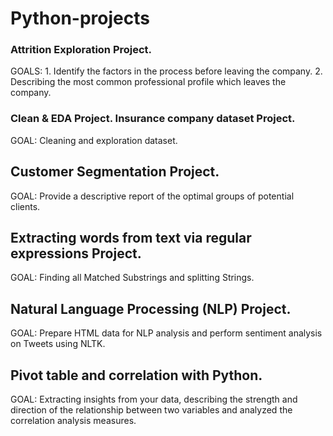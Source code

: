 # Python-projects

  ### Attrition Exploration Project.
  GOALS: 1. Identify the factors in the process before leaving the company. 
         2. Describing the most common professional profile which leaves the company. 

  ### Clean & EDA Project. Insurance company dataset Project.
  GOAL: Cleaning and exploration dataset. 

  ## Customer Segmentation Project.
  GOAL: Provide a descriptive report of the optimal groups of potential clients.
  
  ## Extracting words from text via regular expressions Project.
  GOAL: Finding all Matched Substrings and splitting Strings.

  ## Natural Language Processing (NLP) Project. 
  GOAL: Prepare HTML data for NLP analysis and perform sentiment analysis on Tweets using NLTK.

  ## Pivot table and correlation with Python.
  GOAL: Extracting insights from your data, describing the strength and direction of the relationship between two variables and analyzed the 
  correlation analysis measures.
  

